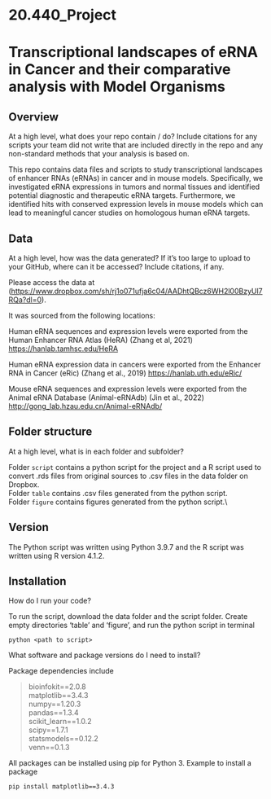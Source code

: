# 20.440_Project
# Transcriptional landscapes of eRNA in Cancer and their comparative analysis with Model Organisms

<h2>Overview</h2>

At a high level, what does your repo contain / do? 
Include citations for any scripts your team did not write that are 
included directly in the repo and any non-standard methods that your 
analysis is based on. 

This repo contains data files and scripts to study transcriptional landscapes of enhancer RNAs (eRNAs) in cancer and in mouse models. Specifically, we investigated eRNA expressions in tumors and normal tissues and identified potential diagnostic and therapeutic eRNA targets. Furthermore, we identified hits with conserved expression levels in mouse models which can lead to meaningful cancer studies on homologous human eRNA targets.

<h2>Data</h2>

At a high level, how was the data generated? 
If it’s too large to upload to your GitHub, where can it be accessed?
Include citations, if any.

Please access the data at (https://www.dropbox.com/sh/rj1o071ufja6c04/AADhtQBcz6WH2l00BzyUl7RQa?dl=0).

It was sourced from the following locations:

Human eRNA sequences and expression levels were exported from the Human Enhancer RNA Atlas (HeRA) (Zhang et al, 2021)
https://hanlab.tamhsc.edu/HeRA 

Human eRNA expression data in cancers were exported from the Enhancer RNA in Cancer (eRic) (Zhang et al., 2019)
https://hanlab.uth.edu/eRic/ 

Mouse eRNA sequences and expression levels were exported from the Animal eRNA Database (Animal-eRNAdb) (Jin et al., 2022)
http://gong_lab.hzau.edu.cn/Animal-eRNAdb/ 


<h2>Folder structure </h2>

At a high level, what is in each folder and subfolder?

Folder `script` contains a python script for the project and a R script used to convert .rds files from original sources to .csv files in the data folder on Dropbox. \
Folder `table` contains .csv files generated from the python script.\
Folder `figure` contains figures generated from the python script.\

<h2>Version </h2>
The Python script was written using Python 3.9.7 and the R script was written using R version 4.1.2.


<h2>Installation </h2>

How do I run your code?

To run the script, download the data folder and the script folder. Create empty directories ‘table’ and ‘figure’, and run the python script in terminal
```
python <path to script>  
```

What software and package versions do I need to install?

Package dependencies include
> bioinfokit==2.0.8 \
> matplotlib==3.4.3 \
> numpy==1.20.3 \
> pandas==1.3.4 \
> scikit_learn==1.0.2 \
> scipy==1.7.1 \
> statsmodels==0.12.2 \
> venn==0.1.3

All packages can be installed using pip for Python 3.
Example to install a package
```
pip install matplotlib==3.4.3
```


